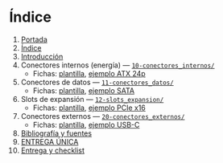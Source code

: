 # Índice

1. [Portada](00-portada.md)  
2. [Índice](01-indice.md)  
3. [Introducción](02-introduccion.md)  
4. Conectores internos (energía) — [`10-conectores_internos/`](10-conectores_internos/README.md)  
   - Fichas: [plantilla](10-conectores_internos/fichas/Molex.md), [ejemplo ATX 24p](10-conectores_internos/fichas/atx_24p.md)
5. Conectores de datos — [`11-conectores_datos/`](11-conectores_datos/README.md)  
   - Fichas: [plantilla](11-conectores_datos/fichas/plantilla_ficha.md), [ejemplo SATA](11-conectores_datos/fichas/ejemplo_sata.md)
6. Slots de expansión — [`12-slots_expansion/`](12-slots_expansion/README.md)  
   - Fichas: [plantilla](12-slots_expansion/fichas/plantilla_ficha.md), [ejemplo PCIe x16](12-slots_expansion/fichas/ejemplo_pcie_x16.md)
7. Conectores externos — [`20-conectores_externos/`](20-conectores_externos/README.md)  
   - Fichas: [plantilla](20-conectores_externos/fichas/plantilla_ficha.md), [ejemplo USB-C](20-conectores_externos/fichas/ejemplo_usb_c.md)
8. [Bibliografía y fuentes](30-bibliografia.md)  
9. [ENTREGA ÚNICA](90-ENTREGA_UNICA.md)  
10. [Entrega y checklist](99-entrega_y_checklist.md)

